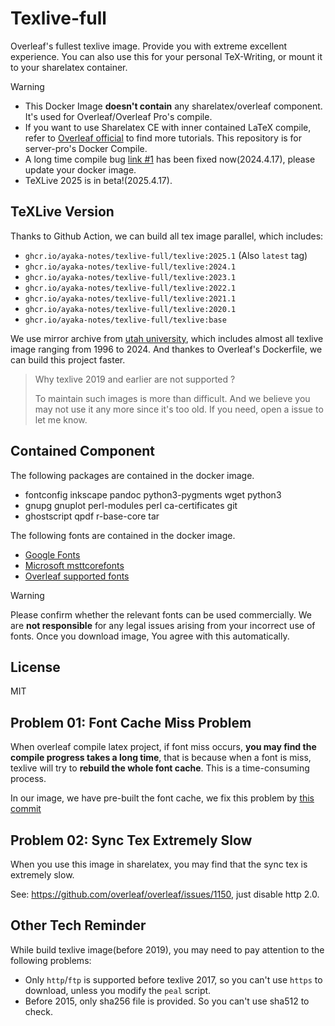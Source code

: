 # Texlive-full
Overleaf's fullest texlive image. Provide you with extreme excellent experience. You can also use this for your personal TeX-Writing, or mount it to your sharelatex container.

> [!WARNING] 
> - This Docker Image **doesn't contain** any sharelatex/overleaf component. It's used for Overleaf/Overleaf Pro's compile.
> - If you want to use Sharelatex CE with inner contained LaTeX compile, refer to [Overleaf official](github.com/overleaf/overleaf) to find more tutorials. This repository is for server-pro's Docker Compile.
> - A long time compile bug [link #1](https://github.com/ayaka-notes/texlive-full/issues/1) has been fixed now(2024.4.17), please update your docker image.
> - TeXLive 2025 is in beta!(2025.4.17).

## TeXLive Version

Thanks to Github Action, we can build all tex image parallel, which includes:
- `ghcr.io/ayaka-notes/texlive-full/texlive:2025.1` (Also `latest` tag)
- `ghcr.io/ayaka-notes/texlive-full/texlive:2024.1`
- `ghcr.io/ayaka-notes/texlive-full/texlive:2023.1`
- `ghcr.io/ayaka-notes/texlive-full/texlive:2022.1`
- `ghcr.io/ayaka-notes/texlive-full/texlive:2021.1`
- `ghcr.io/ayaka-notes/texlive-full/texlive:2020.1`
- `ghcr.io/ayaka-notes/texlive-full/texlive:base`

We use mirror archive from [utah university](https://ftp.math.utah.edu/pub/tex/historic/systems/texlive/), which includes almost all texlive image ranging from 1996 to 2024. And thankes to Overleaf's Dockerfile, we can build this project faster.

> Why texlive 2019 and earlier are not supported ?
>
> To maintain such images is more than difficult. And we believe you may not use it any more since it's too old. If you need, open a issue to let me know.

## Contained Component

The following packages are contained in the docker image.
- fontconfig inkscape pandoc python3-pygments wget python3
- gnupg gnuplot perl-modules perl ca-certificates git
- ghostscript qpdf r-base-core tar

The following fonts are contained in the docker image.
- [Google Fonts](https://fonts.google.com/)
- [Microsoft msttcorefonts](https://packages.ubuntu.com/jammy/ttf-mscorefonts-installer)
- [Overleaf supported fonts](https://www.overleaf.com/learn/latex/Questions/Which_OTF_or_TTF_fonts_are_supported_via_fontspec%3F)


> [!WARNING] 
> Please confirm whether the relevant fonts can be used commercially. We are **not responsible** for any legal issues arising from your incorrect use of fonts. Once you download image, You agree with this automatically.


## License
MIT


## Problem 01: Font Cache Miss Problem
When overleaf compile latex project, if font miss occurs, **you may find the compile progress takes a long time**, that is because when a font is miss, texlive will try to **rebuild the whole font cache**. This is a time-consuming process.

In our image, we have pre-built the font cache, we fix this problem by [this commit](https://github.com/ayaka-notes/texlive-full/commit/0cb66b0dc8b82be628cf6999cfd659d9784e132f)

## Problem 02: Sync Tex Extremely Slow
When you use this image in sharelatex, you may find that the sync tex is extremely slow.

See: https://github.com/overleaf/overleaf/issues/1150, just disable http 2.0.

## Other Tech Reminder
While build texlive image(before 2019), you may need to pay attention to the following problems:
- Only `http`/`ftp` is supported before texlive 2017, so you can't use `https` to download, unless you modify the `peal` script.
- Before 2015, only sha256 file is provided. So you can't use sha512 to check.
